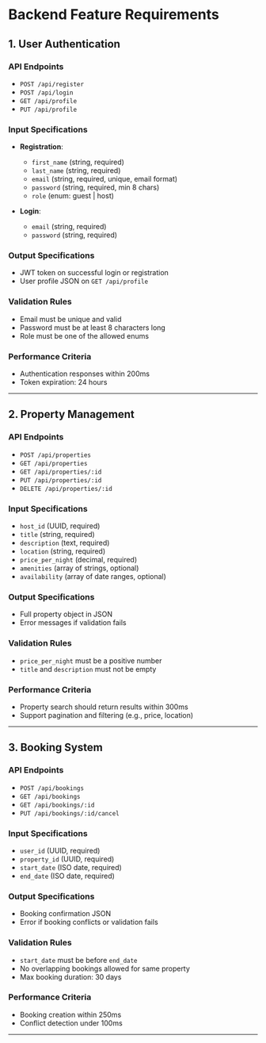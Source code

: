 # Backend Feature Requirements

## 1. User Authentication

### API Endpoints
- `POST /api/register`
- `POST /api/login`
- `GET /api/profile`
- `PUT /api/profile`

### Input Specifications
- **Registration**:
  - `first_name` (string, required)
  - `last_name` (string, required)
  - `email` (string, required, unique, email format)
  - `password` (string, required, min 8 chars)
  - `role` (enum: guest | host)

- **Login**:
  - `email` (string, required)
  - `password` (string, required)

### Output Specifications
- JWT token on successful login or registration
- User profile JSON on `GET /api/profile`

### Validation Rules
- Email must be unique and valid
- Password must be at least 8 characters long
- Role must be one of the allowed enums

### Performance Criteria
- Authentication responses within 200ms
- Token expiration: 24 hours

---

## 2. Property Management

### API Endpoints
- `POST /api/properties`
- `GET /api/properties`
- `GET /api/properties/:id`
- `PUT /api/properties/:id`
- `DELETE /api/properties/:id`

### Input Specifications
- `host_id` (UUID, required)
- `title` (string, required)
- `description` (text, required)
- `location` (string, required)
- `price_per_night` (decimal, required)
- `amenities` (array of strings, optional)
- `availability` (array of date ranges, optional)

### Output Specifications
- Full property object in JSON
- Error messages if validation fails

### Validation Rules
- `price_per_night` must be a positive number
- `title` and `description` must not be empty

### Performance Criteria
- Property search should return results within 300ms
- Support pagination and filtering (e.g., price, location)

---

## 3. Booking System

### API Endpoints
- `POST /api/bookings`
- `GET /api/bookings`
- `GET /api/bookings/:id`
- `PUT /api/bookings/:id/cancel`

### Input Specifications
- `user_id` (UUID, required)
- `property_id` (UUID, required)
- `start_date` (ISO date, required)
- `end_date` (ISO date, required)

### Output Specifications
- Booking confirmation JSON
- Error if booking conflicts or validation fails

### Validation Rules
- `start_date` must be before `end_date`
- No overlapping bookings allowed for same property
- Max booking duration: 30 days

### Performance Criteria
- Booking creation within 250ms
- Conflict detection under 100ms

---
